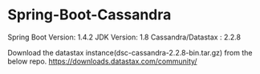 # Spring-Boot-Cassandra
Spring Boot Version: 1.4.2
JDK Version: 1.8
Cassandra/Datastax : 2.2.8

Download the datastax instance(dsc-cassandra-2.2.8-bin.tar.gz) from the below repo.
https://downloads.datastax.com/community/



